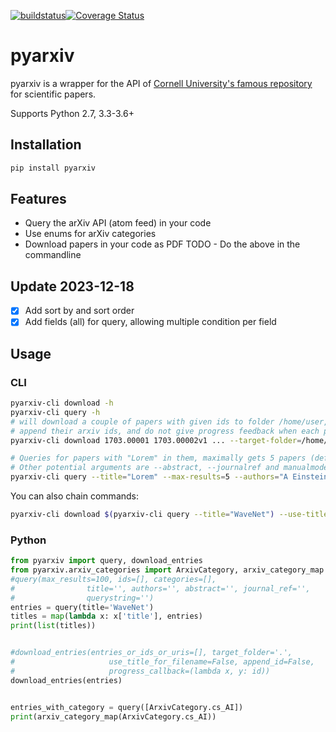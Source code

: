 [![buildstatus](https://travis-ci.org/culshoefer/pyarxiv.svg?branch=master)](https://travis-ci.org/culshoefer/pyarxiv)[![Coverage Status](https://coveralls.io/repos/github/culshoefer/pyarxiv/badge.svg?branch=master)](https://coveralls.io/github/culshoefer/pyarxiv?branch=master)

# pyarxiv

pyarxiv is a wrapper for the API of [Cornell University's famous repository](http://arxiv.org) for scientific papers.

Supports Python 2.7, 3.3-3.6+

## Installation
```sh
pip install pyarxiv
```

## Features
- Query the arXiv API (atom feed) in your code
- Use enums for arXiv categories
- Download papers in your code as PDF
TODO - Do the above in the commandline

## Update 2023-12-18
- [x] Add sort by and sort order
- [x] Add fields (all) for query, allowing multiple condition per field

## Usage

### CLI
```sh
pyarxiv-cli download -h
pyarxiv-cli query -h
# will download a couple of papers with given ids to folder /home/user, name them according to their titles,
# append their arxiv ids, and do not give progress feedback when each paper is downloaded
pyarxiv-cli download 1703.00001 1703.00002v1 ... --target-folder=/home/user --use-title-for-filename --append-id --silent
```

```sh
# Queries for papers with "Lorem" in them, maximally gets 5 papers (default 100), authors Einstein and Zweistein
# Other potential arguments are --abstract, --journalref and manualmode with --querystring
pyarxiv-cli query --title="Lorem" --max-results=5 --authors="A Einstein, B Zweistein"
```

You can also chain commands:
```sh
pyarxiv-cli download $(pyarxiv-cli query --title="WaveNet") --use-title-for-filename --append-id
```
### Python
```python
from pyarxiv import query, download_entries
from pyarxiv.arxiv_categories import ArxivCategory, arxiv_category_map
#query(max_results=100, ids=[], categories=[],
#                title='', authors='', abstract='', journal_ref='',
#                querystring='')
entries = query(title='WaveNet') 
titles = map(lambda x: x['title'], entries)
print(list(titles))


#download_entries(entries_or_ids_or_uris=[], target_folder='.',
#                     use_title_for_filename=False, append_id=False,
#                     progress_callback=(lambda x, y: id))
download_entries(entries)


entries_with_category = query([ArxivCategory.cs_AI])
print(arxiv_category_map(ArxivCategory.cs_AI))
```
